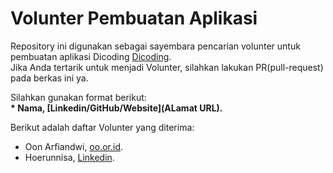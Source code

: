 # Volunter Pembuatan Aplikasi
Repository ini digunakan sebagai sayembara pencarian volunter untuk pembuatan aplikasi Dicoding [Dicoding](www.dicoding.com).<br>
Jika Anda tertarik untuk menjadi Volunter, silahkan lakukan PR(pull-request) pada berkas ini ya.<br>

Silahkan gunakan format berikut:<br>
**\* Nama, [Linkedin/GitHub/Website](ALamat URL).**

Berikut adalah daftar Volunter yang diterima:
* Oon Arfiandwi, [oo.or.id](https://oo.or.id).
* Hoerunnisa, [Linkedin](https://www.linkedin.com/in/hoerunnisaa/).
